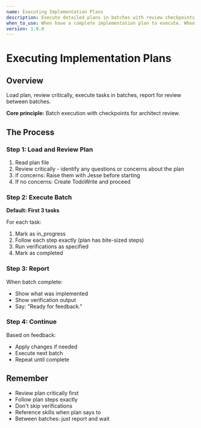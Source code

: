 ```yaml
---
name: Executing Implementation Plans
description: Execute detailed plans in batches with review checkpoints
when_to_use: When have a complete implementation plan to execute. When implementing in separate session from planning.
version: 1.0.0
---
```


# Executing Implementation Plans

## Overview

Load plan, review critically, execute tasks in batches, report for review between batches.

**Core principle:** Batch execution with checkpoints for architect review.

## The Process

### Step 1: Load and Review Plan
1. Read plan file
2. Review critically - identify any questions or concerns about the plan
3. If concerns: Raise them with Jesse before starting
4. If no concerns: Create TodoWrite and proceed

### Step 2: Execute Batch
**Default: First 3 tasks**

For each task:
1. Mark as in_progress
2. Follow each step exactly (plan has bite-sized steps)
3. Run verifications as specified
4. Mark as completed

### Step 3: Report
When batch complete:
- Show what was implemented
- Show verification output
- Say: "Ready for feedback."

### Step 4: Continue
Based on feedback:
- Apply changes if needed
- Execute next batch
- Repeat until complete

## Remember
- Review plan critically first
- Follow plan steps exactly
- Don't skip verifications
- Reference skills when plan says to
- Between batches: just report and wait
